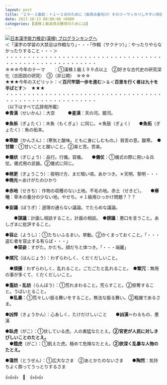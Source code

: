 ```yaml
---
layout: post
title: "２９－２直前：＋１～２点のために（高得点者向け）その③～ウッカリしやすい同音異義語～"
date: 2017-10-13 00:00:00 +0900
categories: [漢検１級高得点獲得のためには]
---
```


[![](/syuusyuu9701/assets/images/２９－２直前：＋１～２点のために（高得点者向け）その③～ウッカリしやすい同音異義語～-br_c_3028_1.gif)](http://blog.with2.net/link.php?1659096:3028 "日本漢字能力検定(漢検) ブログランキングへ")[日本漢字能力検定(漢検) ブログランキングへ](http://blog.with2.net/link.php?1659096:3028)  
＜「漢字の学習の大禁忌は作輟なり」・・・「作輟（サクテツ）」：やったりやらなかったりすること・・・＞  
・・・・・・・・・・・・・・・・・・・・・・・・・・・・・・・・・・・・・・・・・・・・・・・・・・・・・・・・・  
☆☆☆今年のテーマ　　：①漢検１級１９９点以上　②好きな古代史の研究深化（古田説の研究）　③（非公開）　☆☆☆　　  
★★★今年のスピリット：＜**百尺竿頭一歩を進む**＞＆＜**百里を行く者は九十を半ばとす**＞　★★★  
・・・・・・・・・・・・・・・・・・・・・・・・・・・・・・・・・・・・・・・・・・・・・・・・・・・・・・・・・  
（以下はすべて広辞苑所載）  
●**青漢**（せいかん）：大空　　　●**星漢**：天の河。銀河。  
  
●**魚柝**（ぎょたく）：木魚（もくぎょ）に同じ。＊魚鼓（ぎょく）　　●**魚拓**（ぎょたく）：魚の拓本。  
  
●**寒酸**（かんさん）：（寒気と酸味。ともに身にしむもの。）貧苦の意。酸寒。　●**甘酸**：①甘いことと酸いこと。②楽と苦。苦楽。  
  
●**儀状**（ぎじょう）：品行。行儀。容儀。　　●**儀仗**：①儀式の際に用いる兵仗。儀式用の武器。②儀式に同じ。  
  
●**暁更**（ぎょうこう）：夜明け方、まだ暗い頃。あかつき。＊天明、黎明・・・　　●**暁光**＝あけがたのひかり  
  
●**赤地**（せきち）：作物の収穫のない土地。不毛の地。赤土（せきど）。　　●**瘠地**：草木の養分の少ない地。やせち。＊１級用ひっかけ問題？？？  
  
●**妄議**（ぼうぎ）：道理の通らない議論。でたらめな議論。　  
  
　　●**謀議**：計画し相談すること。計画の相談。　●**謗議**：悪口を言うこと。あしざまに批評すること。  
  
●**容止**（ようし）：①たちいふるまい。挙動。②かくまっておくこと。「・・・盗む者を容止する有らば・・・」  
　　●**容姿**：すがた。かたち。顔だちと体つき。「・・・端麗」  
  
●**煩冗**（はんじょう）：わずらわしく、くだくだしいこと。　  
  
　●**煩擾**：わずらわしく、乱れること。ごたごたと乱れること。　●**繁冗**：無用の事が多くて、くだくだしいこと。  
  
●**濫妨・乱妨**（らんぼう）：①荒れまわること。荒らすこと。②掠奪すること。うばいとること。  
　●**乱暴**：①荒々しい振る舞いをすること。無法な振る舞い。②粗雑であるさま。  
  
●**凶悍**（きょうかん）：心あしく、たけだけしいこと　　●**凶漢**＝わるもの、悪漢  
  
●**臥虎**（がこ）：①伏している虎。人の勇猛なたとえ。**②官吏が人民に対しきびしいことのたとえ。**  
　●**餓虎**（がこ）：①飢えた虎。極めて危険なたとえ。**②欲深く乱暴な人物のたとえ。**  
  
●**蕩然**（とうぜん）：①広大なさま　②あとかたのないさま　　●**陶然**：気持ちよく酔ってうっとりするさま  
  
👍👍👍　🐔　👍👍👍  
  